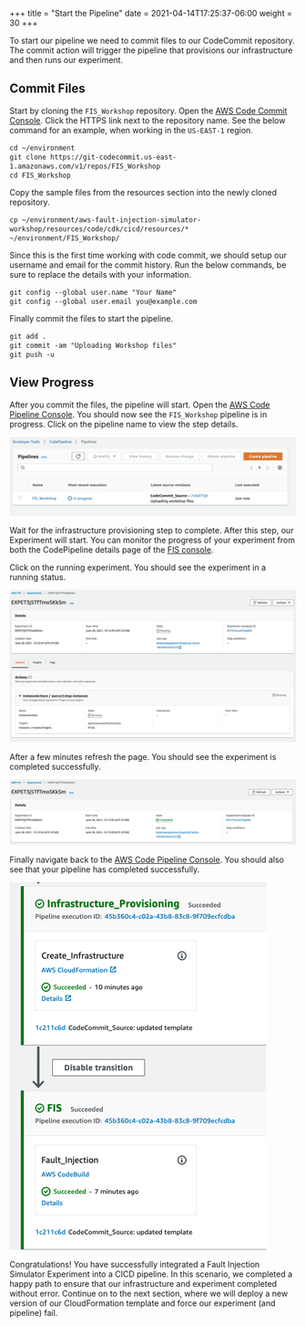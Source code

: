 +++
title = "Start the Pipeline"
date =  2021-04-14T17:25:37-06:00
weight = 30
+++

To start our pipeline we need to commit files to our CodeCommit repository. 
The commit action will trigger the pipeline that provisions our infrastructure and then runs our experiment. 

## Commit Files

Start by cloning the ```FIS_Workshop``` repository.
Open the [AWS Code Commit Console](https://console.aws.amazon.com/codesuite/codecommit/home?#Home). 
Click the HTTPS link next to the repository name. 
See the below command for an example, when working in the ```US-EAST-1``` region.

```
cd ~/environment
git clone https://git-codecommit.us-east-1.amazonaws.com/v1/repos/FIS_Workshop
cd FIS_Workshop
```

Copy the sample files from the resources section into the newly cloned repository.

```
cp ~/environment/aws-fault-injection-simulator-workshop/resources/code/cdk/cicd/resources/* ~/environment/FIS_Workshop/
```
 
Since this is the first time working with code commit, we should setup our username and email for the commit history.
Run the below commands, be sure to replace the details with your information.

```
git config --global user.name "Your Name"
git config --global user.email you@example.com
```

Finally commit the files to start the pipeline.

```
git add .
git commit -am "Uploading Workshop files"
git push -u
```

## View Progress

After you commit the files, the pipeline will start. 
Open the [AWS Code Pipeline Console](https://console.aws.amazon.com/codesuite/codepipeline/home?#Home).
You should now see the ```FIS_Workshop``` pipeline is in progress.
Click on the pipeline name to view the step details.

![CodePipeline in Progress](codepipelineinprogress.png)

Wait for the infrastructure provisioning step to complete. 
After this step, our Experiment will start.
You can monitor the progress of your experiment from both the CodePipeline details page of the [FIS console](https://console.aws.amazon.com/fis/home?#Experiments). 

Click on the running experiment.
You should see the experiment in a running status. 

![Running Experiment](fisrunning.png)

After a few minutes refresh the page. 
You should see the experiment is completed successfully.

![Successful Experiment](fissuccessfully.png)

Finally navigate back to the [AWS Code Pipeline Console](https://console.aws.amazon.com/codesuite/codepipeline/home?#Home).
You should also see that your pipeline has completed successfully.

![Successful Pipeline](codepipelinesuccessfully.png)

Congratulations! You have successfully integrated a Fault Injection Simulator Experiment into a CICD pipeline.
In this scenario, we completed a happy path to ensure that our infrastructure and experiment completed without error. 
Continue on to the next section, where we will deploy a new version of our CloudFormation template and force our experiment (and pipeline) fail. 